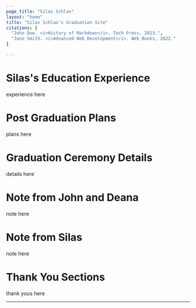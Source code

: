 ```yaml
---
page_title: "Silas Schlax"
layout: "home"
title: "Silas Schlax's Graduation Site"
citations: [
  "John Doe. <i>History of Markdown</i>. Tech Press, 2023.",
  "Jane Smith. <i>Advanced Web Development</i>. Web Books, 2022."
]

---
```



# Silas's Education Experience

experience here

# Post Graduation Plans

plans here

# Graduation Ceremony Details

details here

# Note from John and Deana

note here

# Note from Silas

note here

# Thank You Sections

thank yous here

---